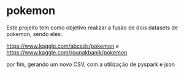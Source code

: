 # pokemon

Este projeito tem como objetivo realizar a fusão de dois datasets de pokemon, sendo eles:

https://www.kaggle.com/abcsds/pokemon e https://www.kaggle.com/rounakbanik/pokemon

por fim, gerando um novo CSV, com a utilização de pyspark e json

